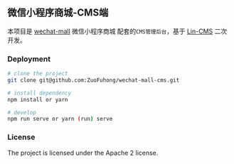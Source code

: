 ## 微信小程序商城-CMS端

本项目是 [wechat-mall](https://github.com/ZuoFuhong/wechat-mall-miniapp) 微信小程序商城 配套的`CMS管理后台`，基于 [Lin-CMS](https://github.com/TaleLin/lin-cms-vue) 二次开发。

### Deployment

```sh
# clone the project
git clone git@github.com:ZuoFuhong/wechat-mall-cms.git

# install dependency
npm install or yarn

# develop
npm run serve or yarn (run) serve
```

### License

The project is licensed under the Apache 2 license.

